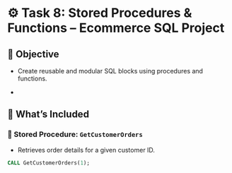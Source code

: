 # ⚙️ Task 8: Stored Procedures & Functions – Ecommerce SQL Project

## 🎯 Objective

- Create reusable and modular SQL blocks using procedures and functions.

- 
## 📄 What’s Included

### 🔹 Stored Procedure: `GetCustomerOrders`
- Retrieves order details for a given customer ID.

```sql
CALL GetCustomerOrders(1);
